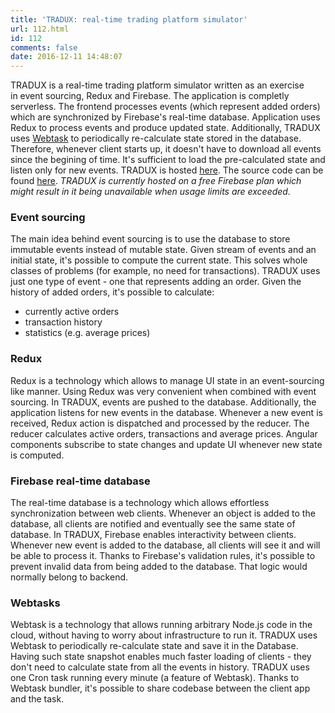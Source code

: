 ```yaml
---
title: 'TRADUX: real-time trading platform simulator'
url: 112.html
id: 112
comments: false
date: 2016-12-11 14:48:07
---
```


TRADUX is a real-time trading platform simulator written as an exercise in event sourcing, Redux and Firebase. The application is completly serverless. The frontend processes events (which represent added orders) which are synchronized by Firebase's real-time database. Application uses Redux to process events and produce updated state. Additionally, TRADUX uses [Webtask](https://webtask.io/) to periodically re-calculate state stored in the database. Therefore, whenever client starts up, it doesn't have to download all events since the begining of time. It's sufficient to load the pre-calculated state and listen only for new events. TRADUX is hosted [here](https://tradux-fa630.firebaseapp.com/). The source code can be found [here](https://github.com/miloszpp/tradux). _TRADUX is currently hosted on a free Firebase plan which might result in it being unavailable when usage limits are exceeded._

### Event sourcing

The main idea behind event sourcing is to use the database to store immutable events instead of mutable state. Given stream of events and an initial state, it's possible to compute the current state. This solves whole classes of problems (for example, no need for transactions). TRADUX uses just one type of event - one that represents adding an order. Given the history of added orders, it's possible to calculate:

*   currently active orders
*   transaction history
*   statistics (e.g. average prices)

### Redux

Redux is a technology which allows to manage UI state in an event-sourcing like manner. Using Redux was very convenient when combined with event sourcing. In TRADUX, events are pushed to the database. Additionally, the application listens for new events in the database. Whenever a new event is received, Redux action is dispatched and processed by the reducer. The reducer calculates active orders, transactions and average prices. Angular components subscribe to state changes and update UI whenever new state is computed.

### Firebase real-time database

The real-time database is a technology which allows effortless synchronization between web clients. Whenever an object is added to the database, all clients are notified and eventually see the same state of database. In TRADUX, Firebase enables interactivity between clients. Whenever new event is added to the database, all clients will see it and will be able to process it. Thanks to Firebase's validation rules, it's possible to prevent invalid data from being added to the database. That logic would normally belong to backend.

### Webtasks

Webtask is a technology that allows running arbitrary Node.js code in the cloud, without having to worry about infrastructure to run it. TRADUX uses Webtask to periodically re-calculate state and save it in the Database. Having such state snapshot enables much faster loading of clients - they don't need to calculate state from all the events in history. TRADUX uses one Cron task running every minute (a feature of Webtask). Thanks to Webtask bundler, it's possible to share codebase between the client app and the task.